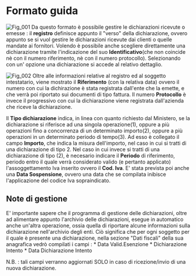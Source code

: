 # Formato guida
![Fig_001](http://localhost:3000/immagini/MBDOC_OGG-P_BRIN01/Fig_001.png)
Da questo formato è possibile gestire le dichiarazioni ricevute o emesse :  il **registro** definisce appunto il "verso" della dichiarazione, ovvero appunto se si vuol gestire le dichiarazioni ricevute dai clienti o quelle mandate ai fornitori.
Volendo è possibile anche scegliere direttamente una dichiarazione tramite l'indicazione del suo **Identificativo**(che non coincide nè con il numero riferimento, nè con il numero protocollo).
Selezionando  con un' opzione una dichiarazione si accede al relativo dettaglio.

![Fig_002](http://localhost:3000/immagini/MBDOC_OGG-P_BRIN01/Fig_002.png)
Oltre alle informazioni relative al registro ed al soggetto intestatario, viene mostrato il **Riferimento** (con la relativa data) ovvero il numero con cui la dichirazione è stata registrata dall'ente che la emette, e che verrà poi riportato sui documenti di tipo fattura.
Il numero **Protocollo** è invece il progressivo con cui la dichiarazione viene registrata dall'azienda che riceve la dichiarazione.

Il **Tipo dichiarazione** indica, in linea con quanto richiesto dal Ministero, se la dichiarazione si riferisce ad una singola operazione(1), oppure a più operazioni fino a concorrenza di un determinato importo(2), oppure a più operazioni in un determinato periodo di tempo(3). Ad esso è collegato il campo **Importo**, che indica la misura dell'importo, nel caso in cui si tratti di una dichiarazione di tipo 2.
Nel caso in cui invece si tratti di una dichiarazione di tipo (2), è necesario indicare il **Periodo** di riferimento, periodo entro il quale verrà considerato valido (e pertanto applicato) l'assoggettamento Iva inserito ovvero il **Cod. Iva**.
E' stata prevista poi anche una **Data Sospensione**, ovvero una data che se compilata inibisce l'applicazione del codice Iva sopraindicato.

## Note di gestione
E' importante sapere che il programma di gestione delle dichiarazioni, oltre ad alimentare appunto l'archivio delle dichiarazioni, esegue in automatico anche un'altra operazione, ossia quella di riportare alcune informazioni sulla dichiarazione nell'archivio degli enti.
Ciò significa che per ogni soggetto per il quale è presente una dichiarazione, nella sezione "Dati fiscali" della sua anagrafica vedrò compilati i campi : 
 \* Data Valid.Esenzione
 \* Dichiarazione Intento
 \* Data Dichiarazione Intento

N.B. :  tali campi verranno aggiornati SOLO in caso di ricezione/invio di una nuova dichiarazione.
